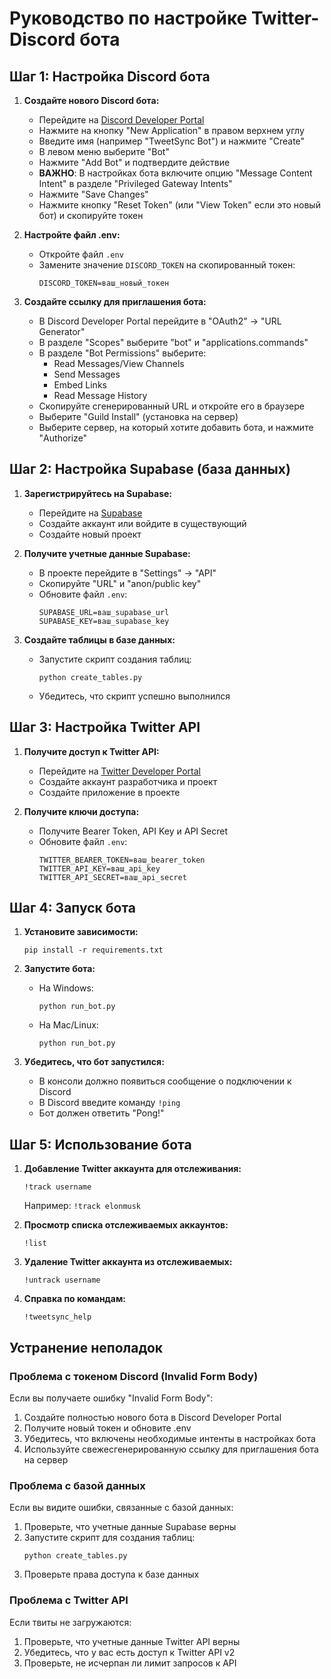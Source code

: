 # Руководство по настройке Twitter-Discord бота

## Шаг 1: Настройка Discord бота

1. **Создайте нового Discord бота:**
   - Перейдите на [Discord Developer Portal](https://discord.com/developers/applications)
   - Нажмите на кнопку "New Application" в правом верхнем углу
   - Введите имя (например "TweetSync Bot") и нажмите "Create"
   - В левом меню выберите "Bot"
   - Нажмите "Add Bot" и подтвердите действие
   - **ВАЖНО**: В настройках бота включите опцию "Message Content Intent" в разделе "Privileged Gateway Intents"
   - Нажмите "Save Changes"
   - Нажмите кнопку "Reset Token" (или "View Token" если это новый бот) и скопируйте токен

2. **Настройте файл .env:**
   - Откройте файл `.env`
   - Замените значение `DISCORD_TOKEN` на скопированный токен:
     ```
     DISCORD_TOKEN=ваш_новый_токен
     ```

3. **Создайте ссылку для приглашения бота:**
   - В Discord Developer Portal перейдите в "OAuth2" -> "URL Generator"
   - В разделе "Scopes" выберите "bot" и "applications.commands" 
   - В разделе "Bot Permissions" выберите:
     - Read Messages/View Channels
     - Send Messages
     - Embed Links
     - Read Message History
   - Скопируйте сгенерированный URL и откройте его в браузере
   - Выберите "Guild Install" (установка на сервер)
   - Выберите сервер, на который хотите добавить бота, и нажмите "Authorize"

## Шаг 2: Настройка Supabase (база данных)

1. **Зарегистрируйтесь на Supabase:**
   - Перейдите на [Supabase](https://supabase.com/)
   - Создайте аккаунт или войдите в существующий
   - Создайте новый проект

2. **Получите учетные данные Supabase:**
   - В проекте перейдите в "Settings" -> "API"
   - Скопируйте "URL" и "anon/public key"
   - Обновите файл `.env`:
     ```
     SUPABASE_URL=ваш_supabase_url
     SUPABASE_KEY=ваш_supabase_key
     ```

3. **Создайте таблицы в базе данных:**
   - Запустите скрипт создания таблиц:
     ```
     python create_tables.py
     ```
   - Убедитесь, что скрипт успешно выполнился

## Шаг 3: Настройка Twitter API

1. **Получите доступ к Twitter API:**
   - Перейдите на [Twitter Developer Portal](https://developer.twitter.com/)
   - Создайте аккаунт разработчика и проект
   - Создайте приложение в проекте

2. **Получите ключи доступа:**
   - Получите Bearer Token, API Key и API Secret
   - Обновите файл `.env`:
     ```
     TWITTER_BEARER_TOKEN=ваш_bearer_token
     TWITTER_API_KEY=ваш_api_key
     TWITTER_API_SECRET=ваш_api_secret
     ```

## Шаг 4: Запуск бота

1. **Установите зависимости:**
   ```
   pip install -r requirements.txt
   ```

2. **Запустите бота:**
   - На Windows:
     ```
     python run_bot.py
     ```
   - На Mac/Linux:
     ```
     python run_bot.py
     ```

3. **Убедитесь, что бот запустился:**
   - В консоли должно появиться сообщение о подключении к Discord
   - В Discord введите команду `!ping`
   - Бот должен ответить "Pong!"

## Шаг 5: Использование бота

1. **Добавление Twitter аккаунта для отслеживания:**
   ```
   !track username
   ```
   Например: `!track elonmusk`

2. **Просмотр списка отслеживаемых аккаунтов:**
   ```
   !list
   ```

3. **Удаление Twitter аккаунта из отслеживаемых:**
   ```
   !untrack username
   ```

4. **Справка по командам:**
   ```
   !tweetsync_help
   ```

## Устранение неполадок

### Проблема с токеном Discord (Invalid Form Body)

Если вы получаете ошибку "Invalid Form Body":

1. Создайте полностью нового бота в Discord Developer Portal
2. Получите новый токен и обновите .env
3. Убедитесь, что включены необходимые интенты в настройках бота
4. Используйте свежесгенерированную ссылку для приглашения бота на сервер

### Проблема с базой данных

Если вы видите ошибки, связанные с базой данных:

1. Проверьте, что учетные данные Supabase верны
2. Запустите скрипт для создания таблиц:
   ```
   python create_tables.py
   ```
3. Проверьте права доступа к базе данных

### Проблема с Twitter API

Если твиты не загружаются:

1. Проверьте, что учетные данные Twitter API верны
2. Убедитесь, что у вас есть доступ к Twitter API v2
3. Проверьте, не исчерпан ли лимит запросов к API 